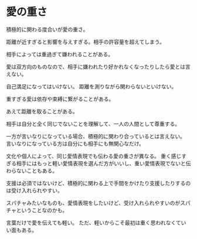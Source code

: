 # 愛の重さ

積極的に関わる度合いが愛の重さ。

距離が近すぎると影響を与えすぎる。相手の許容量を超えてしまう。

相手によっては重過ぎて嫌われることがある。

愛は双方向のものなので、相手に嫌われたり好かれなくなったりしたら愛とは言えない。

自己満足になってはいけない。
距離を測りながら関わらないといけない。

重すぎる愛は依存や束縛に繋がることがある。

あえて距離を取ることがある。

相手は自分と全く同じでないことを理解して、一人の人間として尊重する。

一方が言いなりになっている場合、積極的に関わり合っているとは言えない。
言いなりになっている方は自分にも相手にも無関心なだけ。

文化や個人によって、同じ愛情表現でも伝わる愛の重さが異なる。
重く感じすぎる相手にはもっと軽い愛情表現を選んだ方がいいし、重い愛情表現でないと伝わらないこともある。

支援は必須ではないけど、積極的に関わる上で手間をかけたり支援したりするのは受け入れられやすい。

スパチャみたいなものも、愛情表現をしたいけど、受け入れられやすいのがスパチャということなのかも。

言葉だけで愛を伝えても軽い。
ただ、軽いからこそ最初は重く思われなくていい面もある。
